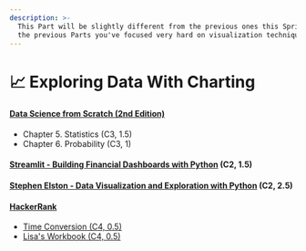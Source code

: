 ```yaml
---
description: >-
  This Part will be slightly different from the previous ones this Sprint. In
  the previous Parts you've focused very hard on visualization techniques.
---
```


# 📈 Exploring Data With Charting

#### [Data Science from Scratch (2nd Edition)](https://www.pdfdrive.com/data-science-from-scratch-e33404966.html) <a href="#data-science-from-scratch-2nd-edition" id="data-science-from-scratch-2nd-edition"></a>

* Chapter 5. Statistics (C3, 1.5)
* Chapter 6. Probability (C3, 1)

#### [Streamlit - Building Financial Dashboards with Python](https://youtu.be/0ESc1bh3eIg) (C2, 1.5) <a href="#streamlit---building-financial-dashboards-with-python-c2-15" id="streamlit---building-financial-dashboards-with-python-c2-15"></a>

#### [Stephen Elston - Data Visualization and Exploration with Python](https://youtu.be/KvZ2KSxlWBY) (C2, 2.5) <a href="#stephen-elston---data-visualization-and-exploration-with-python-c2-25" id="stephen-elston---data-visualization-and-exploration-with-python-c2-25"></a>

#### [HackerRank](https://www.hackerrank.com/) <a href="#hackerrank" id="hackerrank"></a>

* [Time Conversion (C4, 0.5)](https://www.hackerrank.com/challenges/time-conversion/problem?h\_r=internal-search)
* [Lisa's Workbook (C4, 0.5)](https://www.hackerrank.com/challenges/lisa-workbook/problem?h\_r=internal-search)
